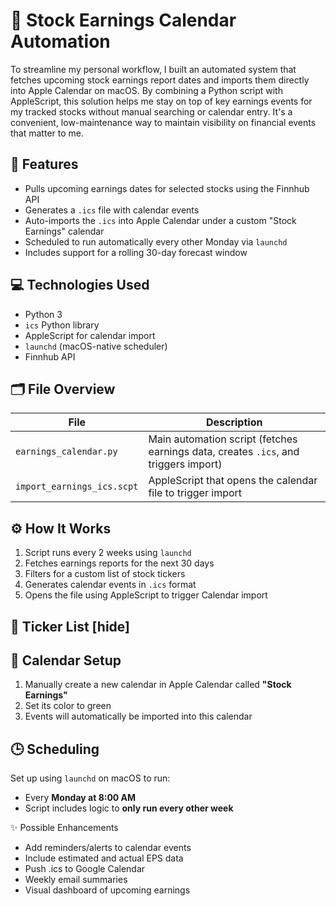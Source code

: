 # 📆 Stock Earnings Calendar Automation

To streamline my personal workflow, I built an automated system that fetches upcoming stock earnings report dates and imports them directly into Apple Calendar on macOS. By combining a Python script with AppleScript, this solution helps me stay on top of key earnings events for my tracked stocks without manual searching or calendar entry. It's a convenient, low-maintenance way to maintain visibility on financial events that matter to me.

## 🔧 Features

- Pulls upcoming earnings dates for selected stocks using the Finnhub API
- Generates a `.ics` file with calendar events
- Auto-imports the `.ics` into Apple Calendar under a custom "Stock Earnings" calendar
- Scheduled to run automatically every other Monday via `launchd`
- Includes support for a rolling 30-day forecast window

## 💻 Technologies Used

- Python 3
- `ics` Python library
- AppleScript for calendar import
- `launchd` (macOS-native scheduler)
- Finnhub API

## 🗂️ File Overview

| File | Description |
|------|-------------|
| `earnings_calendar.py` | Main automation script (fetches earnings data, creates `.ics`, and triggers import) |
| `import_earnings_ics.scpt` | AppleScript that opens the calendar file to trigger import |

## ⚙️ How It Works

1. Script runs every 2 weeks using `launchd`
2. Fetches earnings reports for the next 30 days
3. Filters for a custom list of stock tickers
4. Generates calendar events in `.ics` format
5. Opens the file using AppleScript to trigger Calendar import

## 📌 Ticker List [hide]

## 📅 Calendar Setup

1. Manually create a new calendar in Apple Calendar called **"Stock Earnings"**
2. Set its color to green
3. Events will automatically be imported into this calendar

## 🕒 Scheduling

Set up using `launchd` on macOS to run:
- Every **Monday at 8:00 AM**
- Script includes logic to **only run every other week**

✨ Possible Enhancements
- Add reminders/alerts to calendar events
- Include estimated and actual EPS data
- Push .ics to Google Calendar
- Weekly email summaries
- Visual dashboard of upcoming earnings
